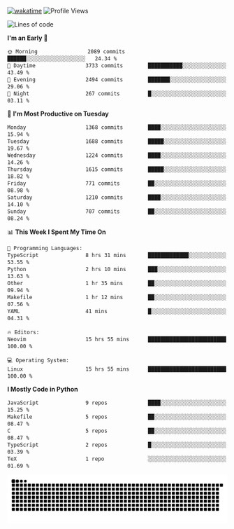 [![wakatime](https://wakatime.com/badge/user/b920b284-3cde-4cd4-b72e-f7f22d050b16.svg)](https://wakatime.com/@b920b284-3cde-4cd4-b72e-f7f22d050b16)
![Profile Views](http://img.shields.io/badge/Profile%20Views-4586-blue)
<!--START_SECTION:waka-->
![Lines of code](https://img.shields.io/badge/From%20Hello%20World%20I%27ve%20Written-6.8%20million%20lines%20of%20code-blue)

**I'm an Early 🐤** 

```text
🌞 Morning                2089 commits        ██████░░░░░░░░░░░░░░░░░░░   24.34 % 
🌆 Daytime                3733 commits        ███████████░░░░░░░░░░░░░░   43.49 % 
🌃 Evening                2494 commits        ███████░░░░░░░░░░░░░░░░░░   29.06 % 
🌙 Night                  267 commits         █░░░░░░░░░░░░░░░░░░░░░░░░   03.11 % 
```
📅 **I'm Most Productive on Tuesday** 

```text
Monday                   1368 commits        ████░░░░░░░░░░░░░░░░░░░░░   15.94 % 
Tuesday                  1688 commits        █████░░░░░░░░░░░░░░░░░░░░   19.67 % 
Wednesday                1224 commits        ████░░░░░░░░░░░░░░░░░░░░░   14.26 % 
Thursday                 1615 commits        █████░░░░░░░░░░░░░░░░░░░░   18.82 % 
Friday                   771 commits         ██░░░░░░░░░░░░░░░░░░░░░░░   08.98 % 
Saturday                 1210 commits        ████░░░░░░░░░░░░░░░░░░░░░   14.10 % 
Sunday                   707 commits         ██░░░░░░░░░░░░░░░░░░░░░░░   08.24 % 
```


📊 **This Week I Spent My Time On** 

```text
💬 Programming Languages: 
TypeScript               8 hrs 31 mins       █████████████░░░░░░░░░░░░   53.55 % 
Python                   2 hrs 10 mins       ███░░░░░░░░░░░░░░░░░░░░░░   13.63 % 
Other                    1 hr 35 mins        ██░░░░░░░░░░░░░░░░░░░░░░░   09.94 % 
Makefile                 1 hr 12 mins        ██░░░░░░░░░░░░░░░░░░░░░░░   07.56 % 
YAML                     41 mins             █░░░░░░░░░░░░░░░░░░░░░░░░   04.31 % 

🔥 Editors: 
Neovim                   15 hrs 55 mins      █████████████████████████   100.00 % 

💻 Operating System: 
Linux                    15 hrs 55 mins      █████████████████████████   100.00 % 
```

**I Mostly Code in Python** 

```text
JavaScript               9 repos             ████░░░░░░░░░░░░░░░░░░░░░   15.25 % 
Makefile                 5 repos             ██░░░░░░░░░░░░░░░░░░░░░░░   08.47 % 
C                        5 repos             ██░░░░░░░░░░░░░░░░░░░░░░░   08.47 % 
TypeScript               2 repos             █░░░░░░░░░░░░░░░░░░░░░░░░   03.39 % 
TeX                      1 repo              ░░░░░░░░░░░░░░░░░░░░░░░░░   01.69 % 
```




<!--END_SECTION:waka-->
![Snake animation](https://raw.githubusercontent.com/timmypidashev/timmypidashev/main/commits.svg)
